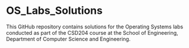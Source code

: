 # OS_Labs_Solutions
This GitHub repository contains solutions for the Operating Systems labs conducted as part of the CSD204 course at the School of Engineering, Department of Computer Science and Engineering. 
